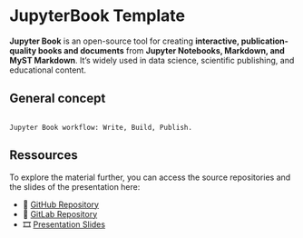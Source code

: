 # JupyterBook Template

**Jupyter Book** is an open-source tool for creating **interactive, publication-quality books and documents** from **Jupyter Notebooks, Markdown, and MyST Markdown**. It’s widely used in data science, scientific publishing, and educational content.

## General concept

```{figure} _static/general_concept.png

Jupyter Book workflow: Write, Build, Publish.
```

## Ressources

To explore the material further, you can access the source repositories and the slides of the presentation here:

- 📂 [GitHub Repository](https://github.com/GwenaelCaer/doc-jupyterbook-template)  
- 📂 [GitLab Repository](https://gitlab.ifremer.fr/odatis-public/training/doc-jupyterbook-template)  
- 🎞️ [Presentation Slides](https://docs.google.com/presentation/d/1pVOJEQ548BoVZbKcukXEWWgx4xwOlEpauZmZTpzKTL8/edit?usp=sharing)  